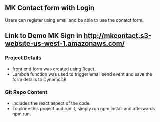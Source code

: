 ## MK Contact form with Login
 
 Users can register using email and be able to use the conatct form.
 
 ## Link to Demo MK Sign in http://mkcontact.s3-website-us-west-1.amazonaws.com/
 ### Project Details
 - front end form was created using React
 - Lambda function was used to trigger email send event and save the form details to DynamoDB
 ### Git Repo Content
 - includes the react aspect of the code.
 - To clone this project and run it, simply run npm install and afterwards npm run.
 
 
 
 
